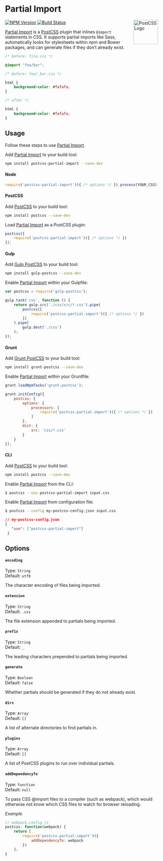 # Partial Import

<a href="https://github.com/postcss/postcss"><img src="https://postcss.github.io/postcss/logo.svg" alt="PostCSS Logo" width="80" height="80" align="right"></a>

[![NPM Version][npm-img]][npm] [![Build Status][ci-img]][ci]

[Partial Import] is a [PostCSS] plugin that inlines `@import` statements in CSS. It supports partial imports like Sass, automatically looks for stylesheets within npm and Bower packages, and can generate files if they don’t already exist.

```css
/* before: file.css */

@import "foo/bar";

/* before: foo/_bar.css */

html {
    background-color: #fafafa;
}

/* after */

html {
    background-color: #fafafa;
}

```

## Usage

Follow these steps to use [Partial Import].

Add [Partial Import] to your build tool:

```bash
npm install postcss-partial-import --save-dev
```

#### Node

```js
require('postcss-partial-import')({ /* options */ }).process(YOUR_CSS);
```

#### PostCSS

Add [PostCSS] to your build tool:

```bash
npm install postcss --save-dev
```

Load [Partial Import] as a PostCSS plugin:

```js
postcss([
    require('postcss-partial-import')({ /* options */ })
]);
```

#### Gulp

Add [Gulp PostCSS] to your build tool:

```bash
npm install gulp-postcss --save-dev
```

Enable [Partial Import] within your Gulpfile:

```js
var postcss = require('gulp-postcss');

gulp.task('css', function () {
    return gulp.src('./css/src/*.css').pipe(
        postcss([
            require('postcss-partial-import')({ /* options */ })
        ])
    ).pipe(
        gulp.dest('./css')
    );
});
```

#### Grunt

Add [Grunt PostCSS] to your build tool:

```bash
npm install grunt-postcss --save-dev
```

Enable [Partial Import] within your Gruntfile:

```js
grunt.loadNpmTasks('grunt-postcss');

grunt.initConfig({
    postcss: {
        options: {
            processors: [
                require('postcss-partial-import')({ /* options */ })
            ]
        },
        dist: {
            src: 'css/*.css'
        }
    }
});
```

#### CLI

Add [PostCSS] to your build tool:

```bash
npm install postcss --save-dev
```

Enable [Partial Import] from the CLI:

```bash
$ postcss --use postcss-partial-import input.css
```

Enable [Partial Import] from configuration file:

```bash
$ postcss --config my-postcss-config.json input.css
```

```json
// my-postcss-config.json
{
   "use": ["postcss-partial-import"]
 }
 ```

## Options

#### `encoding`

Type: `String`  
Default: `utf8`

The character encoding of files being imported.

#### `extension`

Type: `String`  
Default: `.css`

The file extension appended to partials being imported.

#### `prefix`

Type: `String`  
Default: `_`

The leading characters prepended to partials being imported.

#### `generate`

Type: `Boolean`  
Default: `false`

Whether partials should be generated if they do not already exist.

#### `dirs`

Type: `Array`  
Default: `[]`

A list of alternate directories to find partials in.

#### `plugins`

Type: `Array`  
Default: `[]`

A list of PostCSS plugins to run over individual partials.

#### `addDependencyTo`

Type: `function`  
Default: `null`

To pass CSS @import files to a compiler (such as webpack), which would otherwise not know which CSS files to watch for browser reloading.

*Example*

```javascript
// webpack.config.js
postcss: function(webpack) {
    return [
        require('postcss-partial-import')({
        	addDependencyTo: webpack
        })
    ];
}
```

[ci]:      https://travis-ci.org/jonathantneal/postcss-partial-import
[ci-img]:  https://img.shields.io/travis/jonathantneal/postcss-partial-import.svg
[npm]:     https://www.npmjs.com/package/postcss-partial-import
[npm-img]: https://img.shields.io/npm/v/postcss-partial-import.svg

[Gulp PostCSS]:  https://github.com/postcss/gulp-postcss
[Grunt PostCSS]: https://github.com/nDmitry/grunt-postcss
[PostCSS]:       https://github.com/postcss/postcss

[Partial Import]: https://github.com/jonathantneal/postcss-partial-import
